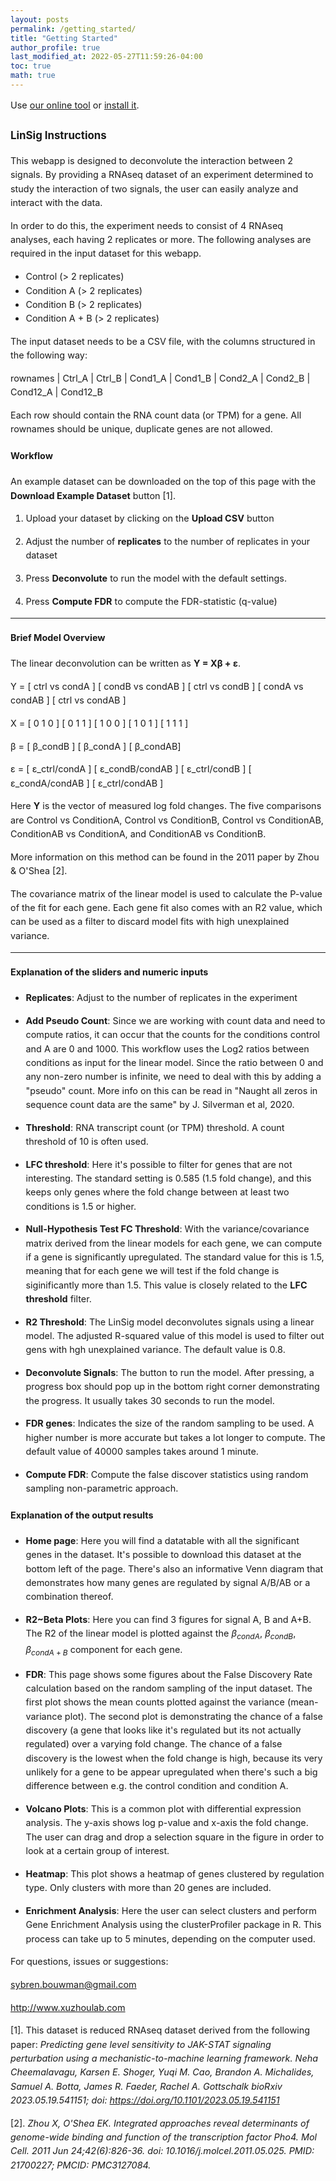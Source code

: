 ```yaml
---
layout: posts
permalink: /getting_started/
title: "Getting Started"
author_profile: true
last_modified_at: 2022-05-27T11:59:26-04:00
toc: true
math: true
---
```


<div style="font-size: 0.9rem; line-height: 1.55;" markdown="1">

Use [our online tool](linsig_online.md) or [install it](installation.md).
### LinSig Instructions

This webapp is designed to deconvolute the interaction between 2 signals.
By providing a RNAseq dataset of an experiment determined to study the interaction of two signals, the user can easily analyze and interact with the data.

In order to do this, the experiment needs to consist of 4 RNAseq analyses, each having 2 replicates or more. The following analyses are required in the input dataset for this webapp.

* Control (> 2 replicates)
* Condition A (> 2 replicates)
* Condition B (> 2 replicates)
* Condition A + B (> 2 replicates)

The input dataset needs to be a CSV file, with the columns structured in the following way:

rownames | Ctrl_A | Ctrl_B | Cond1_A | Cond1_B | Cond2_A | Cond2_B | Cond12_A | Cond12_B

Each row should contain the RNA count data (or TPM) for a gene.
All rownames should be unique, duplicate genes are not allowed.

#### Workflow

An example dataset can be downloaded on the top of this page with the **Download Example Dataset** button [1].

1. Upload your dataset by clicking on the **Upload CSV** button

2. Adjust the number of **replicates** to the number of replicates in your dataset

3. Press **Deconvolute** to run the model with the default settings.

4. Press **Compute FDR** to compute the FDR-statistic (q-value)


----

#### Brief Model Overview

The linear deconvolution can be written as **Y = Xβ + ε**.

Y =
[ ctrl vs condA     ]
[ condB vs condAB   ]
[ ctrl vs condB     ]
[ condA vs condAB   ]
[ ctrl vs condAB    ]

X =
[ 0  1  0 ]
[ 0  1  1 ]
[ 1  0  0 ]
[ 1  0  1 ]
[ 1  1  1 ]

β =
[ β_condB ]
[ β_condA ]
[ β_condAB]

ε =
[ ε_ctrl/condA    ]
[ ε_condB/condAB  ]
[ ε_ctrl/condB    ]
[ ε_condA/condAB  ]
[ ε_ctrl/condAB   ]


Here **Y** is the vector of measured log fold changes. The five comparisons are Control vs ConditionA, Control vs ConditionB, Control vs ConditionAB, ConditionAB vs ConditionA, and ConditionAB vs ConditionB.


More information on this method can be found in the 2011 paper by Zhou & O'Shea [2].

The covariance matrix of the linear model is used to calculate the P-value of the fit for each gene. 
Each gene fit also comes with an R2 value, which can be used as a filter to discard model fits with high unexplained variance.

----

#### Explanation of the sliders and numeric inputs

- **Replicates**: Adjust to the number of replicates in the experiment

- **Add Pseudo Count**: Since we are working with count data and need to compute ratios, it can occur that the counts for the conditions control and A are 0 and 1000. This workflow uses the Log2 ratios between conditions as input for the linear model. Since the ratio between 0 and any non-zero number is infinite, we need to deal with this by adding a "pseudo" count. More info on this can be read in "Naught all zeros in sequence count data are the same" by J. Silverman et al, 2020.

- **Threshold**: RNA transcript count (or TPM) threshold. A count threshold of 10 is often used.

- **LFC threshold**: Here it's possible to filter for genes that are not interesting. The standard setting is 0.585 (1.5 fold change), and this keeps only genes where the fold change between at least two conditions is 1.5 or higher.

- **Null-Hypothesis Test FC Threshold**: With the variance/covariance matrix derived from the linear models for each gene, we can compute if a gene is significantly upregulated. The standard value for this is 1.5, meaning that for each gene we will test if the fold change is siginificantly more than 1.5. This value is closely related to the **LFC threshold** filter.

- **R2 Threshold**: The LinSig model deconvolutes signals using a linear model. The adjusted R-squared value of this model is used to filter out gens with hgh unexplained variance. The default value is 0.8.

- **Deconvolute Signals**: The button to run the model. After pressing, a progress box should pop up in the bottom right corner demonstrating the progress. It usually takes 30 seconds to run the model.

- **FDR genes**: Indicates the size of the random sampling to be used. A higher number is more accurate but takes a lot longer to compute. The default value of 40000 samples takes around 1 minute.

- **Compute FDR**: Compute the false discover statistics using random sampling non-parametric approach.

#### Explanation of the output results

- **Home page**: Here you will find a datatable with all the significant genes in the dataset. It's possible to download this dataset at the bottom left of the page. There's also an informative Venn diagram that demonstrates how many genes are regulated by signal A/B/AB or a combination thereof.


- **R2~Beta Plots**: Here you can find 3 figures for signal A, B and A+B. The R2 of the linear model is plotted against the $\beta_{condA}$, $\beta_{condB}$, $\beta_{condA+B}$ component for each gene.

- **FDR**: This page shows some figures about the False Discovery Rate calculation based on the random sampling of the input dataset. The first plot shows the mean counts plotted against the variance (mean-variance plot). The second plot is demonstrating the chance of a false discovery (a gene that looks like it's regulated but its not actually regulated) over a varying fold change. The chance of a false discovery is the lowest when the fold change is high, because its very unlikely for a gene to be appear upregulated when there's such a big difference between e.g. the control condition and condition A.

- **Volcano Plots**: This is a common plot with differential expression analysis. The y-axis shows log p-value and x-axis the fold change. The user can drag and drop a selection square in the figure in order to look at a certain group of interest. 

- **Heatmap**: This plot shows a heatmap of genes clustered by regulation type. Only clusters with more than 20 genes are included.

- **Enrichment Analysis**: Here the user can select clusters and perform Gene Enrichment Analysis using the clusterProfiler package in R. This process can take up to 5 minutes, depending on the computer used.




For questions, issues or suggestions:

sybren.bouwman@gmail.com

http://www.xuzhoulab.com


[1]. This dataset is reduced RNAseq dataset derived from the following paper: *Predicting gene level sensitivity to JAK-STAT signaling perturbation using a mechanistic-to-machine learning framework.
Neha Cheemalavagu, Karsen E. Shoger, Yuqi M. Cao, Brandon A. Michalides, Samuel A. Botta, James R. Faeder, Rachel A. Gottschalk
bioRxiv 2023.05.19.541151; doi: https://doi.org/10.1101/2023.05.19.541151*

[2]. *Zhou X, O'Shea EK. Integrated approaches reveal determinants of genome-wide binding and function of the transcription factor Pho4. 
Mol Cell. 2011 Jun 24;42(6):826-36. doi: 10.1016/j.molcel.2011.05.025. PMID: 21700227; PMCID: PMC3127084.*

</div>